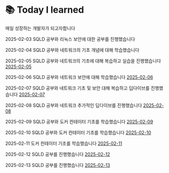 # 📚 Today I learned
매일 성장하는 개발자가 되고자합니다

2025-02-03 SQLD 공부와 리눅스 보안에 대한 공부를 진행했습니다 

2025-02-04 SQLD 공부와 네트워크의 기초 개념에 대해 학습했습니다

2025-02-05 SQLD 공부와 네트워크의 기초에 대해 복습하고 실습을 진행했습니다 [2025-02-05](https://github.com/100-hours-a-week/kevin.Kim-TIL/blob/main/Feb/2025-02-05.md)

2025-02-06 SQLD 공부와 네트워크 보안에 대해 학습했습니다 [2025-02-06](https://github.com/100-hours-a-week/kevin.Kim-TIL/blob/main/Feb/2025-02-06.md)

2025-02-07 SQLD 공부와 네트워크 기초 및 보안 대해 복습하고 딥다이브를 진행했습니다 [2025-02-07](https://github.com/100-hours-a-week/kevin.Kim-TIL/blob/main/Feb/2025-02-07.md)

2025-02-08 SQLD 공부와 네트워크 추가적인 딥다이브를 진행했습니다 [2025-02-08](https://github.com/100-hours-a-week/kevin.Kim-TIL/blob/main/Feb/2025-02-08.md)

2025-02-09 SQLD 공부와 도커 컨테이터 기초를 학습했습니다 [2025-02-09](https://github.com/100-hours-a-week/kevin.Kim-TIL/blob/main/Feb/2025-02-09.md)

2025-02-10 SQLD 공부와 도커 컨테이터 기초를 학습했습니다 [2025-02-10](https://github.com/100-hours-a-week/kevin.Kim-TIL/blob/main/Feb/2025-02-10.md)

2025-02-11 도커 컨테이터 기초를 학습했습니다 [2025-02-11](https://github.com/100-hours-a-week/kevin.Kim-TIL/blob/main/Feb/2025-02-11.md)

2025-02-12 SQLD 공부를 진행했습니다 [2025-02-12](https://github.com/100-hours-a-week/kevin.Kim-TIL/blob/main/Feb/2025-02-12.md)

2025-02-13 SQLD 공부를 진행했습니다 [2025-02-13](https://github.com/100-hours-a-week/kevin.Kim-TIL/blob/main/Feb/2025-02-13.md)


